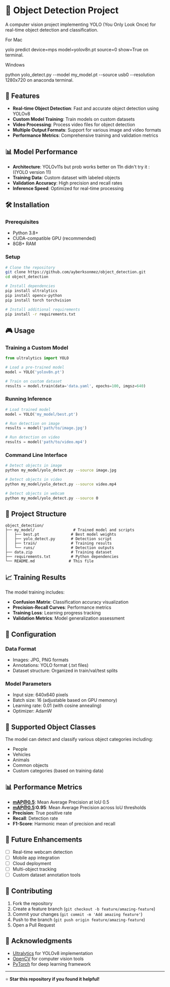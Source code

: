 # 🎯 Object Detection Project

A computer vision project implementing YOLO (You Only Look Once) for real-time object detection and classification.

For Mac

yolo predict device=mps model=yolov8n.pt source=0 show=True on terminal.

Windows

python yolo_detect.py --model my_model.pt --source usb0 --resolution 1280x720 on anaconda terminal.

## 🚀 Features

- **Real-time Object Detection**: Fast and accurate object detection using YOLOv8
- **Custom Model Training**: Train models on custom datasets
- **Video Processing**: Process video files for object detection
- **Multiple Output Formats**: Support for various image and video formats
- **Performance Metrics**: Comprehensive training and validation metrics

## 📊 Model Performance

- **Architecture**: YOLOv11s but prob works better on 11n didn't try it :((YOLO version 11)
- **Training Data**: Custom dataset with labeled objects
- **Validation Accuracy**: High precision and recall rates
- **Inference Speed**: Optimized for real-time processing

## 🛠️ Installation

### Prerequisites
- Python 3.8+
- CUDA-compatible GPU (recommended)
- 8GB+ RAM

### Setup
```bash
# Clone the repository
git clone https://github.com/ayberksonmez/object_detection.git
cd object_detection

# Install dependencies
pip install ultralytics
pip install opencv-python
pip install torch torchvision

# Install additional requirements
pip install -r requirements.txt
```

## 🎮 Usage

### Training a Custom Model
```python
from ultralytics import YOLO

# Load a pre-trained model
model = YOLO('yolov8n.pt')

# Train on custom dataset
results = model.train(data='data.yaml', epochs=100, imgsz=640)
```

### Running Inference
```python
# Load trained model
model = YOLO('my_model/best.pt')

# Run detection on image
results = model('path/to/image.jpg')

# Run detection on video
results = model('path/to/video.mp4')
```

### Command Line Interface
```bash
# Detect objects in image
python my_model/yolo_detect.py --source image.jpg

# Detect objects in video
python my_model/yolo_detect.py --source video.mp4

# Detect objects in webcam
python my_model/yolo_detect.py --source 0
```

## 📁 Project Structure

```
object_detection/
├── my_model/                 # Trained model and scripts
│   ├── best.pt              # Best model weights
│   ├── yolo_detect.py       # Detection script
│   ├── train/               # Training results
│   └── runs/                # Detection outputs
├── data.zip                 # Training dataset
├── requirements.txt         # Python dependencies
└── README.md               # This file
```

## 📈 Training Results

The model training includes:
- **Confusion Matrix**: Classification accuracy visualization
- **Precision-Recall Curves**: Performance metrics
- **Training Loss**: Learning progress tracking
- **Validation Metrics**: Model generalization assessment

## 🔧 Configuration

### Data Format
- Images: JPG, PNG formats
- Annotations: YOLO format (.txt files)
- Dataset structure: Organized in train/val/test splits

### Model Parameters
- Input size: 640x640 pixels
- Batch size: 16 (adjustable based on GPU memory)
- Learning rate: 0.01 (with cosine annealing)
- Optimizer: AdamW

## 🎯 Supported Object Classes

The model can detect and classify various object categories including:
- People
- Vehicles
- Animals
- Common objects
- Custom categories (based on training data)

## 📊 Performance Metrics

- **mAP@0.5**: Mean Average Precision at IoU 0.5
- **mAP@0.5:0.95**: Mean Average Precision across IoU thresholds
- **Precision**: True positive rate
- **Recall**: Detection rate
- **F1-Score**: Harmonic mean of precision and recall

## 🚀 Future Enhancements

- [ ] Real-time webcam detection
- [ ] Mobile app integration
- [ ] Cloud deployment
- [ ] Multi-object tracking
- [ ] Custom dataset annotation tools

## 🤝 Contributing

1. Fork the repository
2. Create a feature branch (`git checkout -b feature/amazing-feature`)
3. Commit your changes (`git commit -m 'Add amazing feature'`)
4. Push to the branch (`git push origin feature/amazing-feature`)
5. Open a Pull Request




## 🙏 Acknowledgments

- [Ultralytics](https://github.com/ultralytics/ultralytics) for YOLOv8 implementation
- [OpenCV](https://opencv.org/) for computer vision tools
- [PyTorch](https://pytorch.org/) for deep learning framework

---

⭐ **Star this repository if you found it helpful!**

